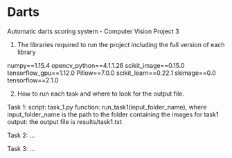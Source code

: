 # Darts
Automatic darts scoring system - Computer Vision Project 3

1. The libraries required to run the project including the full version of each library

numpy==1.15.4
opencv_python==4.1.1.26
scikit_image==0.15.0
tensorflow_gpu==1.12.0
Pillow==7.0.0
scikit_learn==0.22.1
skimage==0.0
tensorflow==2.1.0

2. How to run each task and where to look for the output file.


Task 1: 
script: task_1.py
function: run_task1(input_folder_name), where input_folder_name is the path to the folder containing the images for task1
output: the output file is results/task1.txt

Task 2: ...

Task 3: ...
